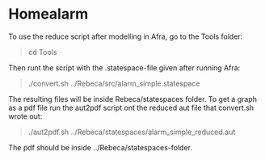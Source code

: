 # Homealarm

To use the reduce script after modelling in Afra, go to the Tools folder:
> cd Tools

Then runt the script with the .statespace-file given after running Afra:
> ./convert.sh ../Rebeca/src/alarm_simple.statespace

The resulting files will be inside Rebeca/statespaces folder. To get a graph as a pdf file run the aut2pdf script ont the reduced aut file that convert.sh wrote out:
> ./aut2pdf.sh ../Rebeca/statespaces/alarm_simple_reduced.aut 

The pdf should be inside ../Rebeca/statespaces-folder.
